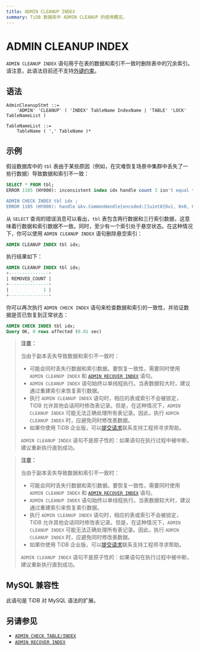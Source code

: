 ```yaml
---
title: ADMIN CLEANUP INDEX
summary: TiDB 数据库中 ADMIN CLEANUP 的使用概览。
---
```


# ADMIN CLEANUP INDEX

`ADMIN CLEANUP INDEX` 语句用于在表的数据和索引不一致时删除表中的冗余索引。请注意，此语法目前还不支持[外键约束](/foreign-key.md)。

## 语法

```ebnf+diagram
AdminCleanupStmt ::=
    'ADMIN' 'CLEANUP' ( 'INDEX' TableName IndexName | 'TABLE' 'LOCK' TableNameList )

TableNameList ::=
    TableName ( ',' TableName )*
```

## 示例

假设数据库中的 `tbl` 表由于某些原因（例如，在灾难恢复场景中集群中丢失了一些行数据）导致数据和索引不一致：

```sql
SELECT * FROM tbl;
ERROR 1105 (HY000): inconsistent index idx handle count 3 isn't equal to value count 2

ADMIN CHECK INDEX tbl idx ;
ERROR 1105 (HY000): handle &kv.CommonHandle{encoded:[]uint8{0x1, 0x0, 0x0, 0x0, 0x0, 0x0, 0x0, 0x0, 0x0, 0xf8}, colEndOffsets:[]uint16{0xa}}, index:types.Datum{k:0x5, decimal:0x0, length:0x0, i:0, collation:"utf8mb4_bin", b:[]uint8{0x0}, x:interface {}(nil)} != record:<nil>
```

从 `SELECT` 查询的错误消息可以看出，`tbl` 表包含两行数据和三行索引数据，这意味着行数据和索引数据不一致。同时，至少有一个索引处于悬空状态。在这种情况下，你可以使用 `ADMIN CLEANUP INDEX` 语句删除悬空索引：

```sql
ADMIN CLEANUP INDEX tbl idx;
```

执行结果如下：

```sql
ADMIN CLEANUP INDEX tbl idx;
+---------------+
| REMOVED_COUNT |
+---------------+
|             1 |
+---------------+
```

你可以再次执行 `ADMIN CHECK INDEX` 语句来检查数据和索引的一致性，并验证数据是否已恢复到正常状态：

```sql
ADMIN CHECK INDEX tbl idx;
Query OK, 0 rows affected (0.01 sec)
```

<CustomContent platform="tidb">

> **注意：**
>
> 当由于副本丢失导致数据和索引不一致时：
>
> - 可能会同时丢失行数据和索引数据。要恢复一致性，需要同时使用 `ADMIN CLEANUP INDEX` 和 [`ADMIN RECOVER INDEX`](/sql-statements/sql-statement-admin-recover.md) 语句。
> - `ADMIN CLEANUP INDEX` 语句始终以单线程执行。当表数据较大时，建议通过重建索引来恢复索引数据。
> - 执行 `ADMIN CLEANUP INDEX` 语句时，相应的表或索引不会被锁定，TiDB 允许其他会话同时修改表记录。但是，在这种情况下，`ADMIN CLEANUP INDEX` 可能无法正确处理所有表记录。因此，执行 `ADMIN CLEANUP INDEX` 时，应避免同时修改表数据。
> - 如果你使用 TiDB 企业版，可以[提交请求](/support.md)联系支持工程师寻求帮助。
>
> `ADMIN CLEANUP INDEX` 语句不是原子性的：如果语句在执行过程中被中断，建议重新执行直到成功。

</CustomContent>

<CustomContent platform="tidb-cloud">

> **注意：**
>
> 当由于副本丢失导致数据和索引不一致时：
>
> - 可能会同时丢失行数据和索引数据。要恢复一致性，需要同时使用 `ADMIN CLEANUP INDEX` 和 [`ADMIN RECOVER INDEX`](/sql-statements/sql-statement-admin-recover.md) 语句。
> - `ADMIN CLEANUP INDEX` 语句始终以单线程执行。当表数据较大时，建议通过重建索引来恢复索引数据。
> - 执行 `ADMIN CLEANUP INDEX` 语句时，相应的表或索引不会被锁定，TiDB 允许其他会话同时修改表记录。但是，在这种情况下，`ADMIN CLEANUP INDEX` 可能无法正确处理所有表记录。因此，执行 `ADMIN CLEANUP INDEX` 时，应避免同时修改表数据。
> - 如果你使用 TiDB 企业版，可以[提交请求](https://tidb.support.pingcap.com/)联系支持工程师寻求帮助。
>
> `ADMIN CLEANUP INDEX` 语句不是原子性的：如果语句在执行过程中被中断，建议重新执行直到成功。

</CustomContent>

## MySQL 兼容性

此语句是 TiDB 对 MySQL 语法的扩展。

## 另请参见

* [`ADMIN CHECK TABLE/INDEX`](/sql-statements/sql-statement-admin-check-table-index.md)
* [`ADMIN RECOVER INDEX`](/sql-statements/sql-statement-admin-recover.md)
